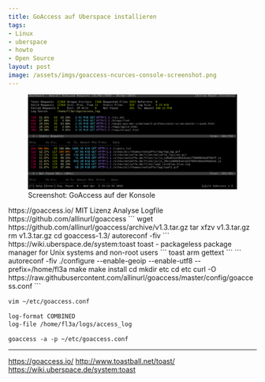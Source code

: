 ```yaml
---
title: GoAccess auf Uberspace installieren
tags:
- Linux
- uberspace
- howto
- Open Source
layout: post
image: /assets/imgs/goaccess-ncurces-console-screenshot.png
---
```

<figure>
  <img src="/assets/imgs/goaccess-ncurces-console-screenshot.png" alt="" />
  <figcaption>Screenshot: GoAccess auf der Konsole</figcaption>
</figure>
https://goaccess.io/ MIT Lizenz Analyse Logfile https://github.com/allinurl/goaccess
```
wget https://github.com/allinurl/goaccess/archive/v1.3.tar.gz
tar xfzv v1.3.tar.gz 
rm v1.3.tar.gz 
cd goaccess-1.3/
autoreconf -fiv
```
https://wiki.uberspace.de/system:toast  toast - packageless package manager for Unix systems and non-root users 
```
toast arm gettext
```
```
autoreconf -fiv
./configure --enable-geoip --enable-utf8 --prefix=/home/fl3a
make
make install
cd 
mkdir etc
cd etc
curl -O  https://raw.githubusercontent.com/allinurl/goaccess/master/config/goaccess.conf
```

```
vim ~/etc/goaccess.conf
```
```
log-format COMBINED
log-file /home/fl3a/logs/access_log
```

```
goaccess -a -p ~/etc/goaccess.conf 
```

* * *
https://goaccess.io/
http://www.toastball.net/toast/
https://wiki.uberspace.de/system:toast
